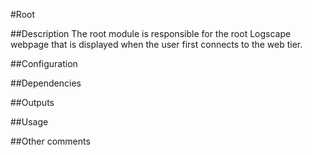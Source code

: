 #Root

##Description
The root module is responsible for the root Logscape webpage that is displayed when the user first connects to the web tier.

##Configuration

##Dependencies

##Outputs

##Usage

##Other comments
